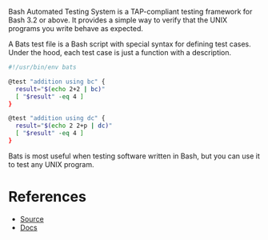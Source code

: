 Bash Automated Testing System is a TAP-compliant testing framework for Bash 3.2 or above. It provides a simple way to verify that the UNIX programs you write behave as expected.

A Bats test file is a Bash script with special syntax for defining test cases. Under the hood, each test case is just a function with a description.

```bash
#!/usr/bin/env bats

@test "addition using bc" {
  result="$(echo 2+2 | bc)"
  [ "$result" -eq 4 ]
}

@test "addition using dc" {
  result="$(echo 2 2+p | dc)"
  [ "$result" -eq 4 ]
}
```

Bats is most useful when testing software written in Bash, but you can use it to test any UNIX program.

# References
- [Source](https://github.com/bats-core/bats-core)
- [Docs](https://bats-core.readthedocs.io/)
